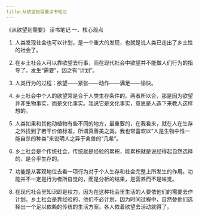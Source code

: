 ```yaml
---
title:从欲望到需要读书笔记
---
```


《从欲望到需要》 读书笔记
一、核心观点

1. 人类发现社会也可以计划，是一个重大的发现，也就是说人类已走出了乡土性的社会了。

2. 在乡土社会人可以靠欲望去行事，而在现代社会中欲望并不能做人们行为的指导了，发生“需要”，因之有“计划”。

3. 人类行为的过程：欲望——紧张——动作——满足——愉快。

4. 乡土社会中个人的欲望常是合于人类生存条件的。两者所以合，那是因为欲望并非生物事实，而是文化事实。我说它是文化事实，意思是人造下来教人这样想的。

5. 人类如果和其他动植物有些不同的地方，最重要的，在我看来，就在人在生存之外找到了若干价值标准，所谓真善美之类。我也常喜欢以“人是生物中惟一能自杀的种类”来说明人之异于禽兽的“几希”。

6. 乡土社会是个传统社会，传统就是经验的累积，能累积就是说经得起自然选择的，是合乎生存的。

7. 功能是从客观地位去看一项行为对于个人生存和社会完整上所发生的作用。功能并不一定是行为者所自觉的，而是分析的结果，是营养而不是味觉。

8. 在现代社会里知识即是权力，因为在这种社会里生活的人要依他们的需要去作计划。乡土社会是靠经验的，他们不必计划，因为时间过程中，自然替他们选择出一个足以依赖的传统的生活方案。各人依着欲望去活动就得了。
